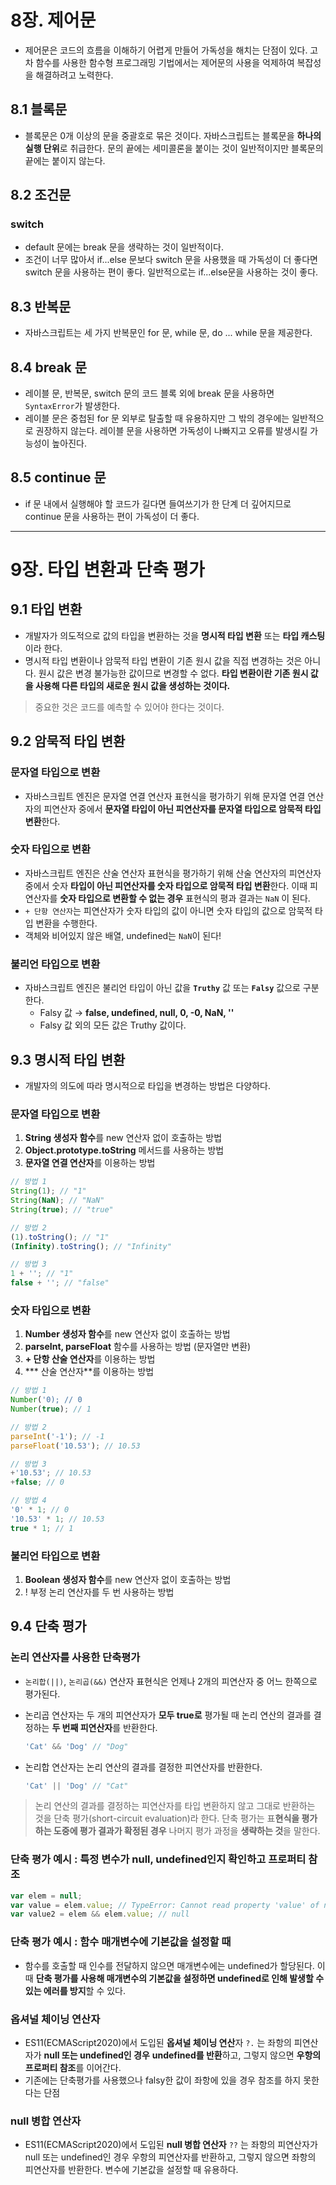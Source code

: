 # 8장. 제어문

- 제어문은 코드의 흐름을 이해하기 어렵게 만들어 가독성을 해치는 단점이 있다. 고차 함수를 사용한 함수형 프로그래밍 기법에서는 제어문의 사용을 억제하여 복잡성을 해결하려고 노력한다.

## 8.1 블록문

- 블록문은 0개 이상의 문을 중괄호로 묶은 것이다. 자바스크립트는 블록문을 **하나의 실행 단위**로 취급한다. 문의 끝에는 세미콜론을 붙이는 것이 일반적이지만 블록문의 끝에는 붙이지 않는다.

## 8.2 조건문

### switch

- default 문에는 break 문을 생략하는 것이 일반적이다.
- 조건이 너무 많아서 if...else 문보다 switch 문을 사용했을 때 가독성이 더 좋다면 switch 문을 사용하는 편이 좋다. 일반적으로는 if...else문을 사용하는 것이 좋다.

## 8.3 반복문

- 자바스크립트는 세 가지 반복문인 for 문, while 문, do ... while 문을 제공한다.

## 8.4 break 문

- 레이블 문, 반복문, switch 문의 코드 블록 외에 break 문을 사용하면 `SyntaxError`가 발생한다.
- 레이블 문은 중첩된 for 문 외부로 탈출할 때 유용하지만 그 밖의 경우에는 일반적으로 권장하지 않는다. 레이블 문을 사용하면 가독성이 나빠지고 오류를 발생시킬 가능성이 높아진다.

## 8.5 continue 문

- if 문 내에서 실행해야 할 코드가 길다면 들여쓰기가 한 단계 더 깊어지므로 continue 문을 사용하는 편이 가독성이 더 좋다.

---

# 9장. 타입 변환과 단축 평가

## 9.1 타입 변환

- 개발자가 의도적으로 값의 타입을 변환하는 것을 **명시적 타입 변환** 또는 **타입 캐스팅**이라 한다.
- 명시적 타입 변환이나 암묵적 타입 변환이 기존 원시 값을 직접 변경하는 것은 아니다. 원시 값은 변경 불가능한 값이므로 변경할 수 없다. **타입 변환이란 기존 원시 값을 사용해 다른 타입의 새로운 원시 값을 생성하는 것이다.**

> 중요한 것은 코드를 예측할 수 있어야 한다는 것이다.

## 9.2 암묵적 타입 변환

### 문자열 타입으로 변환

- 자바스크립트 엔진은 문자열 연결 연산자 표현식을 평가하기 위해 문자열 연결 연산자의 피연산자 중에서 **문자열 타입이 아닌 피연산자를 문자열 타입으로 암묵적 타입 변환**한다.

### 숫자 타입으로 변환

- 자바스크립트 엔진은 산술 연산자 표현식을 평가하기 위해 산술 연산자의 피연산자 중에서 숫자 **타입이 아닌 피연산자를 숫자 타입으로 암묵적 타입 변환**한다. 이때 피연산자를 **숫자 타입으로 변환할 수 없는 경우** 표현식의 평과 결과는 `NaN` 이 된다.
- `+ 단항 연산자`는 피연산자가 숫자 타입의 값이 아니면 숫자 타입의 값으로 암묵적 타입 변환을 수행한다.
- 객체와 비어있지 않은 배열, undefined는 `NaN`이 된다!

### 불리언 타입으로 변환

- 자바스크립트 엔진은 불리언 타입이 아닌 값을 **`Truthy`** 값 또는 **`Falsy`** 값으로 구분한다.
    - Falsy 값 → **false, undefined, null, 0, -0, NaN, ''**
    - Falsy 값 외의 모든 값은 Truthy 값이다.

## 9.3 명시적 타입 변환

- 개발자의 의도에 따라 명시적으로 타입을 변경하는 방법은 다양하다.

### 문자열 타입으로 변환

1. **String 생성자 함수**를 new 연산자 없이 호출하는 방법
2. **Object.prototype.toString** 메서드를 사용하는 방법
3. **문자열 연결 연산자**를 이용하는 방법

```jsx
// 방법 1
String(1); // "1"
String(NaN); // "NaN"
String(true); // "true"

// 방법 2
(1).toString(); // "1"
(Infinity).toString(); // "Infinity"

// 방법 3
1 + ''; // "1"
false + ''; // "false"
```

### 숫자 타입으로 변환

1. **Number 생성자 함수**를 new 연산자 없이 호출하는 방법
2. **parseInt, parseFloat** 함수를 사용하는 방법 (문자열만 변환)
3. **+ 단항 산술 연산자**를 이용하는 방법
4. *** 산술 연산자**를 이용하는 방법

```jsx
// 방법 1
Number('0); // 0
Number(true); // 1

// 방법 2
parseInt('-1'); // -1
parseFloat('10.53'); // 10.53

// 방법 3
+'10.53'; // 10.53
+false; // 0

// 방법 4
'0' * 1; // 0
'10.53' * 1; // 10.53
true * 1; // 1
```

### 불리언 타입으로 변환

1. **Boolean 생성자 함수**를 new 연산자 없이 호출하는 방법
2. ! 부정 논리 연산자를 두 번 사용하는 방법

## 9.4 단축 평가

### 논리 연산자를 사용한 단축평가

- `논리합(||)`, `논리곱(&&)` 연산자 표현식은 언제나 2개의 피연산자 중 어느 한쪽으로 평가된다.
- 논리곱 연산자는 두 개의 피연산자가 **모두 true로** 평가될 때 논리 연산의 결과를 결정하는 **두 번째 피연산자**를 반환한다.

    ```jsx
    'Cat' && 'Dog' // "Dog"
    ```

- 논리합 연산자는 논리 연산의 결과를 결정한 피연산자를 반환한다.

    ```jsx
    'Cat' || 'Dog' // "Cat"
    ```

> 논리 연산의 결과를 결정하는 피연산자를 타입 변환하지 않고 그대로 반환하는 것을 단축 평가(short-circuit evaluation)라 한다.
단축 평가는 표**현식을 평가하는 도중에 평가 결과가 확정된 경우** 나머지 평가 과정을 **생략하는 것**을 말한다.

### 단축 평가 예시 : 특정 변수가 null, undefined인지 확인하고 프로퍼티 참조

```jsx
var elem = null;
var value = elem.value; // TypeError: Cannot read property 'value' of null
var value2 = elem && elem.value; // null
```

### 단축 평가 예시 : 함수 매개변수에 기본값을 설정할 때

- 함수를 호출할 때 인수를 전달하지 않으면 매개변수에는 undefined가 할당된다. 이때 **단축 평가를 사용해 매개변수의 기본값을 설정하면 undefined로 인해 발생할 수 있는 에러를 방지**할 수 있다.

### 옵셔널 체이닝 연산자

- ES11(ECMAScript2020)에서 도입된 **옵셔널 체이닝 연산**자 `?.` 는 좌항의 피연산자가 **null 또는 undefined인 경우** **undefined를 반환**하고, 그렇지 않으면 **우항의 프로퍼티 참조**를 이어간다.
- 기존에는 단축평가를 사용했으나 falsy한 값이 좌항에 있을 경우 참조를 하지 못한다는 단점

### null 병합 연산자

- ES11(ECMAScript2020)에서 도입된 **null 병합 연산자** `??` 는 좌항의 피연산자가 null 또는 undefined인 경우 우항의 피연산자를 반환하고, 그렇지 않으면 좌항의 피연산자를 반환한다. 변수에 기본값을 설정할 때 유용하다.

